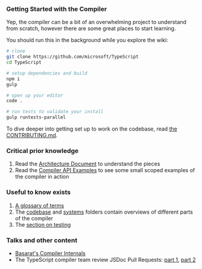 ### Getting Started with the Compiler

Yep, the compiler can be a bit of an overwhelming project to understand from scratch, however there are some great
places to start learning.

You should run this in the background while you explore the wiki:

```sh
# clone
git clone https://github.com/microsoft/TypeScript
cd TypeScript

# setup dependencies and build
npm i
gulp

# open up your editor
code .

# run tests to validate your install
gulp runtests-parallel
```

To dive deeper into getting set up to work on the codebase, read [the CONTRIBUTING.md](./CONTRIBUTING.md).

### Critical prior knowledge

1. Read the [Architecture Document](https://github.com/microsoft/TypeScript/wiki/Architectural-Overview) to understand the pieces
1. Read the [Compiler API Examples](https://github.com/microsoft/TypeScript/wiki/Using-the-Compiler-API) to see some small scoped examples of the compiler in action

### Useful to know exists

1. [A glossary of terms](./GLOSSARY.md)
1. The [codebase](./codebase) and [systems](./systems) folders contain overviews of different parts of the compiler
1. The [section on testing](./systems/testing)

### Talks and other content

- [Basarat's Compiler Internals](https://basarat.gitbooks.io/typescript/content/docs/compiler/overview.html)
- The TypeScript compiler team review JSDoc Pull Requests: [part 1](https://www.youtube.com/watch?v=3vwO4DwlGYE), [part 2](https://www.youtube.com/watch?v=Xq4p5LXaO8Y)
